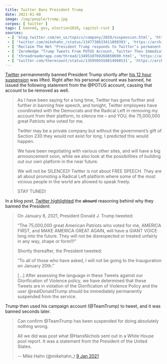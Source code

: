 ```yaml
---
title: Twitter Bans President Trump
date: 2021-01-08
image: /img/people/trump.jpg
corpos: [ twitter ]
tags: [ banned, gov, election2020, capitol-riot ]
sources:
 - [ 'blog.twitter.com/en_us/topics/company/2020/suspension.html', 'https://archive.is/e8WIO' ]
 - [ 'twitter.com/mikehahn_/status/1347738633411899393', 'https://archive.is/jjFY3' ]
 - [ 'Reclaim The Net "President Trump responds to Twitter’s permanent suspension of his account" by Tom Parker (8 Jan 2021)', 'https://reclaimthenet.org/president-trump-twitter-censorship-response/' ]
 - [ 'ZeroHedge "Trump Tweets From POTUS Account, Twitter Then Immediately Deletes It" by Tyler Durden (8 Jan 2021)', 'https://archive.is/4O79S' ]
 - [ 'threadreaderapp.com/thread/1349510769268850690.html', 'https://archive.is/irQLm' ]
 - [ 'twitter.com/therecount/status/1359505558814998531', 'https://archive.is/NAYTq' ]
---
```


[Twitter](/twitter/) permanmently banned President Trump shortly after [his 12
hour suspension](/events/twitter-facebook-suspend-trump/) was lifted. Right
after his personal account was banned, he issued the following statement from
the @POTUS account, causing that account to be removed as well.

> As I have been saying for a long time, Twitter has gone further and further
> in banning free speech, and tonight, Twitter employees have coordinated with
> the Democrats and the Radical Left in removing my account from their
> platform, to silence me – and YOU, the 75,000,000 great Patriots who voted
> for me.
>
> Twitter may be a private company but without the government’s gift of Section
> 230 they would not exist for long. I predicted this would happen.
>
> We have been negotiating with various other sites, and will have a big
> announcement soon, while we also look at the possibilities of building out
> our own platform in the near future.
>
> We will not be SILENCED! Twitter is not about FREE SPEECH. They are all about
> promoting a Radical Left platform where some of the most vicious people in
> the world are allowed to speak freely.
>
> STAY TUNED!

In a blog post, [Twitter
highlighted](https://archive.is/e8WIO#selection-665.0-689.194) the ~~absurd~~
reasoning behind why they banned the President:

> On January 8, 2021, President Donald J. Trump tweeted:
>
> “The 75,000,000 great American Patriots who voted for me, AMERICA FIRST, and
> MAKE AMERICA GREAT AGAIN, will have a GIANT VOICE long into the future. They
> will not be disrespected or treated unfairly in any way, shape or form!!!”
>
> Shortly thereafter, the President tweeted:
>
> “To all of those who have asked, I will not be going to the Inauguration on
> January 20th.”
>
> [...] After assessing the language in these Tweets against our Glorification of
> Violence policy, we have determined that these Tweets are in violation of the
> Glorification of Violence Policy and the user @realDonaldTrump should be
> immediately permanently suspended from the service. 

Trump then used his campaign account (@TeamTrump) to tweet, and it was banned
seconds later.

> Can confirm @TeamTrump has been suspended for doing absolutely nothing wrong.
>
> All we did was post what @HansNichols sent out in a White House pool report.
> It was a statement from the President of the United States.
>
> -- Mike Hahn (@mikehahn_) [9 Jan 2021](https://archive.is/jjFY3)

